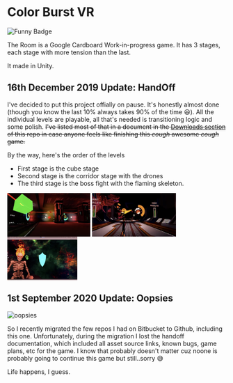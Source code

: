 # Color Burst VR
![Funny Badge](https://img.shields.io/badge/Oh%20My%20Gawd...-It's%20VR!-orange?style=for-the-badge)

The Room is a Google Cardboard Work-in-progress game. It has 3 stages, each stage with more tension than the last.

It made in Unity.

## 16th December 2019 Update: HandOff
I've decided to put this project offially on pause. It's honestly almost done (though you know the last 10% always takes 90% of the time 😆). 
All the individual levels are playable, all that's needed is transitioning logic and some polish. ~~I've listed most of that in a document in the [Downloads section](https://bitbucket.org/andersonaddo/the-room/downloads/)
of this repo in case anyone feels like finishing this *cough* awesome *cough* game.~~

By the way, here's the order of the levels

- First stage is the cube stage
- Second stage is the corridor stage with the drones
- The third stage is the boss fight with the flaming skeleton.

<img src="pics/pic 1.png" alt="Level 1" height=100 align=center href="https://www.instagram.com/p/BupZw7kBrze/" /> <img src="pics/pic 2.png" alt="Level 2" height=100 align=center href="https://www.instagram.com/p/BwaQ8ZeBKmd/"/> <img src="pics/pic 3.png" alt="Level 3" height=100 align=center href="https://www.instagram.com/p/ByIEWNmFYvS/" />




## 1st September 2020 Update: Oopsies

![oopsies](https://media.giphy.com/media/GDnomdqpSHlIs/source.gif)

So I recently migrated the few repos I had on Bitbucket to Github, including this one. Unfortunately, during the migration I lost the handoff documentation, which included all asset source links, known bugs, game plans, etc for the game. I know that probably doesn't matter cuz noone is probably going to continue this game but still..sorry 😅

Life happens, I guess.
